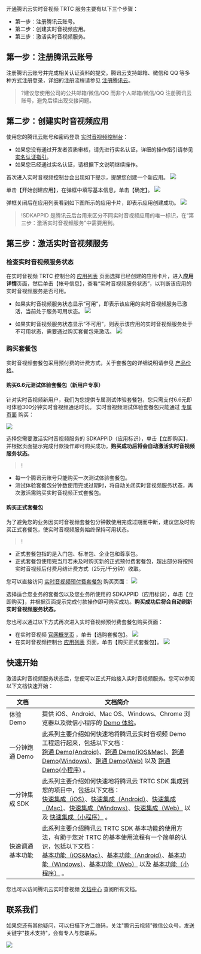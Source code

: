 开通腾讯云实时音视频 TRTC 服务主要有以下三个步骤：
- 第一步：注册腾讯云账号。
- 第二步：创建实时音视频应用。
- 第三步：激活实时音视频服务。

## 第一步：注册腾讯云账号
注册腾讯云账号并完成相关认证资料的提交。腾讯云支持邮箱、微信和 QQ 等多种方式注册登录，详细的注册流程请参见 [注册腾讯云](https://cloud.tencent.com/document/product/378/17985)。
>?建议您使用公司的公共邮箱/微信/QQ 而非个人邮箱/微信/QQ 注册腾讯云账号，避免后续出现交接问题。

## 第二步：创建实时音视频应用
使用您的腾讯云账号和密码登录 [实时音视频控制台](https://console.cloud.tencent.com/rav)：
- 如果您没有通过开发者资质审核，请先进行实名认证，详细的操作指引请参见 [实名认证指引](https://cloud.tencent.com/document/product/378/3629)。
- 如果您已经通过实名认证，请根据下文说明继续操作。

首次进入实时音视频控制台会出现如下提示，提醒您创建一个新应用。
![](https://main.qcloudimg.com/raw/f86abe3cad42448b293dd0d47c1cb0e6.png)

单击【开始创建应用】，在弹框中填写基本信息，单击【确定】。
![](https://main.qcloudimg.com/raw/3b078240388f49f570d195aba5dcc55c.png)

弹框关闭后在应用列表看到如下图所示的应用卡片，即表示应用创建成功。
![](https://main.qcloudimg.com/raw/92d980b7ed3b1b4eebd02019e8a48243.png)

>!SDKAPPID 是腾讯云后台用来区分不同实时音视频应用的唯一标识，在“第三步：激活实时音视频服务”中需要用到。

## 第三步：激活实时音视频服务

### 检查实时音视频服务状态
在实时音视频 TRTC 控制台的 [应用列表](https://console.cloud.tencent.com/rav) 页面选择已经创建的应用卡片，进入**应用详情**页面，然后单击【帐号信息】，查看“实时音视频服务状态”，以判断该应用的实时音视频服务是否可用。

- 如果实时音视频服务状态显示“可用”，即表示该应用的实时音视频服务已激活，当前处于服务可用状态。
![](https://main.qcloudimg.com/raw/28855a24a75fb641673af8f2731a0911.png)

- 如果实时音视频服务状态显示“不可用”，则表示该应用的实时音视频服务处于不可用状态，需要通过购买套餐包来激活。
![](https://main.qcloudimg.com/raw/2eb464eb34939ea772e7f0da1549c003.png)

### 购买套餐包
实时音视频套餐包采用预付费的计费方式，关于套餐包的详细说明请参见 [产品价格](https://cloud.tencent.com/document/product/647/17157)。

#### 购买6.6元测试体验套餐包（新用户专享）
针对实时音视频新用户，我们为您提供专属测试体验套餐包，您只需支付6.6元即可体验300分钟实时音视频通话时长。
实时音视频测试体验套餐包只能通过 [专属页面](https://cloud.tencent.com/product/trtc) 购买：

![](https://main.qcloudimg.com/raw/d9a07105fb050368f77b0e04e1d51e9e.png)

选择您需要激活实时音视频服务的 SDKAPPID（应用标识），单击【立即购买】，并根据页面提示完成付款操作即可购买成功。**购买成功后将会自动激活实时音视频服务状态。**

>!
- 每一个腾讯云账号只能购买一次测试体验套餐包。
- 测试体验套餐包分钟数使用完或过期时，将自动关闭实时音视频服务状态，再次激活需购买实时音视频正式套餐包。


#### 购买正式套餐包

为了避免您的业务因实时音视频套餐包分钟数使用完或过期而中断，建议您及时购买正式套餐包，使实时音视频服务始终保持可用状态。

>!
- 正式套餐包指的是入门包、标准包、企业包和尊享包。
- 正式套餐包使用完当月若未及时购买新的正式预付费套餐包，超出部分将按照实时音视频后付费月结计费方式（25元/千分钟）收取。

您可以直接访问 [实时音视频预付费套餐包](https://buy.cloud.tencent.com/rav_th5) 购买页面：
![](https://main.qcloudimg.com/raw/1da24d778c28e95f40ecd9bc5aad4f77.png)

选择适合您业务的套餐包以及您业务所使用的 SDKAPPID（应用标识），单击【立即购买】，并根据页面提示完成付款操作即可购买成功。**购买成功后将会自动刷新实时音视频服务状态。**

您也可以通过以下方式再次进入实时音视频预付费套餐包购买页面：
- 在实时音视频 [官网概览页](https://cloud.tencent.com/product/trtc) ，单击【选购套餐包】。
![](https://main.qcloudimg.com/raw/55b6bd33d59a91a2bba8ddcb0053da8c.png)
- 在实时音视频控制台 [应用列表](https://console.cloud.tencent.com/rav) 页面，单击【购买正式套餐包】。
![](https://main.qcloudimg.com/raw/a0d6f0b9293920006b2872af5c1f7778.png)

## 快速开始
激活实时音视频服务状态后，您便可以正式开始接入实时音视频服务。您可以参阅以下文档快速开始：

| 文档 | 文档简介 |
|-------------| -------------|
| 体验 Demo | 提供 iOS、Android、Mac OS、Windows、Chrome 浏览器以及微信小程序的 [Demo 体验](https://cloud.tencent.com/document/product/647/17021)。 |
| 一分钟跑通 Demo | 此系列主要介绍如何快速地将腾讯云实时音视频 Demo 工程运行起来，包括以下文档：<br> [跑通 Demo(Android)](https://cloud.tencent.com/document/product/647/32166)、[跑通 Demo(iOS&Mac)](https://cloud.tencent.com/document/product/647/32396)、[跑通 Demo(Windows)](https://cloud.tencent.com/document/product/647/32397)、[跑通 Demo(Web)](https://cloud.tencent.com/document/product/647/32398) 以及 [跑通 Demo(小程序)](https://cloud.tencent.com/document/product/647/32399) 。|
| 一分钟集成 SDK | 此系列主要介绍如何快速地将腾讯云 TRTC SDK 集成到您的项目中，包括以下文档：<br> [快速集成（iOS）](https://cloud.tencent.com/document/product/647/32173)、[快速集成（Android）](https://cloud.tencent.com/document/product/647/32175)、[快速集成（Mac）](https://cloud.tencent.com/document/product/647/32176)、[快速集成（Windows）](https://cloud.tencent.com/document/product/647/32178)、[快速集成（Web）](https://cloud.tencent.com/document/product/647/16863) 以及 [快速集成（小程序）](https://cloud.tencent.com/document/product/647/32183) 。|
| 快速调通基本功能 | 此系列主要介绍腾讯云 TRTC SDK 基本功能的使用方法，有助于您对 TRTC 的基本使用流程有一个简单的认识，包括以下文档：<br> [基本功能（iOS&Mac）](https://cloud.tencent.com/document/product/647/32221)、[基本功能（Android）](https://cloud.tencent.com/document/product/647/32169)、[基本功能（Windows）](https://cloud.tencent.com/document/product/647/32224)、[基本功能（Web）](https://cloud.tencent.com/document/product/647/32225) 以及 [基本功能（小程序）](https://cloud.tencent.com/document/product/647/32226) 。|

您也可以访问腾讯云实时音视频 [文档中心](https://cloud.tencent.com/document/product/647) 查阅所有文档。

## 联系我们

如果您还有其他疑问，可以扫描下方二维码，关注"腾讯云视频"微信公众号，发送关键字"技术支持"，会有专人与您联系。

![](https://main.qcloudimg.com/raw/769293c3dbc0df8fbfb7d6a7cc904692.jpg)
